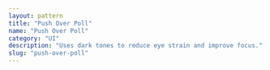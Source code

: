 ```yaml
---
layout: pattern
title: "Push Over Poll"
name: "Push Over Poll"
category: "UI"
description: "Uses dark tones to reduce eye strain and improve focus."
slug: "push-over-poll"
---
```

